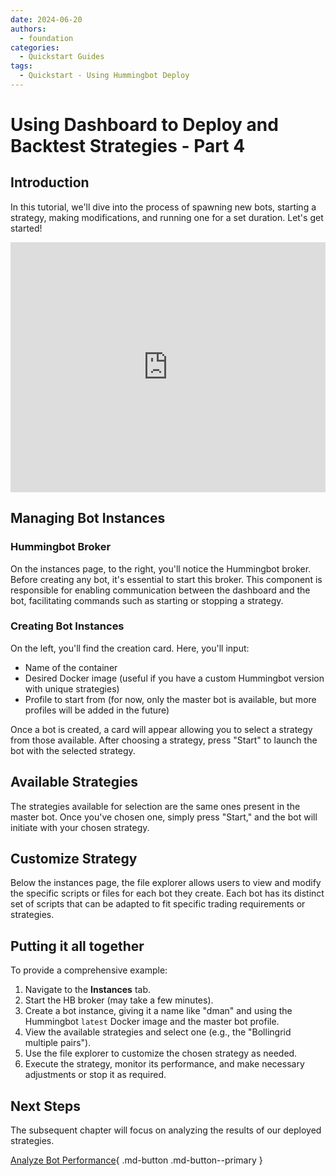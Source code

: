 ```yaml
---
date: 2024-06-20
authors:
  - foundation
categories:
  - Quickstart Guides
tags:
  - Quickstart - Using Hummingbot Deploy
---
```


# Using Dashboard to Deploy and Backtest Strategies - Part 4

## Introduction

In this tutorial, we'll dive into the process of spawning new bots, starting a strategy, making modifications, and running one for a set duration. Let's get started!

<iframe style="width:100%; min-height:400px;" src="https://www.youtube.com/embed/915E-C2LWdg?si=Kp2ZzUYiFi2Ysi_G" frameborder="0" allow="accelerometer; autoplay; encrypted-media; gyroscope; picture-in-picture" allowfullscreen></iframe>

## Managing Bot Instances

### Hummingbot Broker

On the instances page, to the right, you'll notice the Hummingbot broker. Before creating any bot, it's essential to start this broker. This component is responsible for enabling communication between the dashboard and the bot, facilitating commands such as starting or stopping a strategy.

### Creating Bot Instances

On the left, you'll find the creation card. Here, you'll input:

- Name of the container
- Desired Docker image (useful if you have a custom Hummingbot version with unique strategies)
- Profile to start from (for now, only the master bot is available, but more profiles will be added in the future)

Once a bot is created, a card will appear allowing you to select a strategy from those available. After choosing a strategy, press "Start" to launch the bot with the selected strategy.

## Available Strategies

The strategies available for selection are the same ones present in the master bot. Once you've chosen one, simply press "Start," and the bot will initiate with your chosen strategy.

## Customize Strategy

Below the instances page, the file explorer allows users to view and modify the specific scripts or files for each bot they create. Each bot has its distinct set of scripts that can be adapted to fit specific trading requirements or strategies.

## Putting it all together

To provide a comprehensive example:

1. Navigate to the **Instances** tab.
2. Start the HB broker (may take a few minutes).
3. Create a bot instance, giving it a name like "dman" and using the Hummingbot `latest` Docker image and the master bot profile.
4. View the available strategies and select one (e.g., the "Bollingrid multiple pairs").
5. Use the file explorer to customize the chosen strategy as needed.
6. Execute the strategy, monitor its performance, and make necessary adjustments or stop it as required.

## Next Steps

The subsequent chapter will focus on analyzing the results of our deployed strategies.

[Analyze Bot Performance](5-analyzing-bot-performance.md){ .md-button .md-button--primary }
